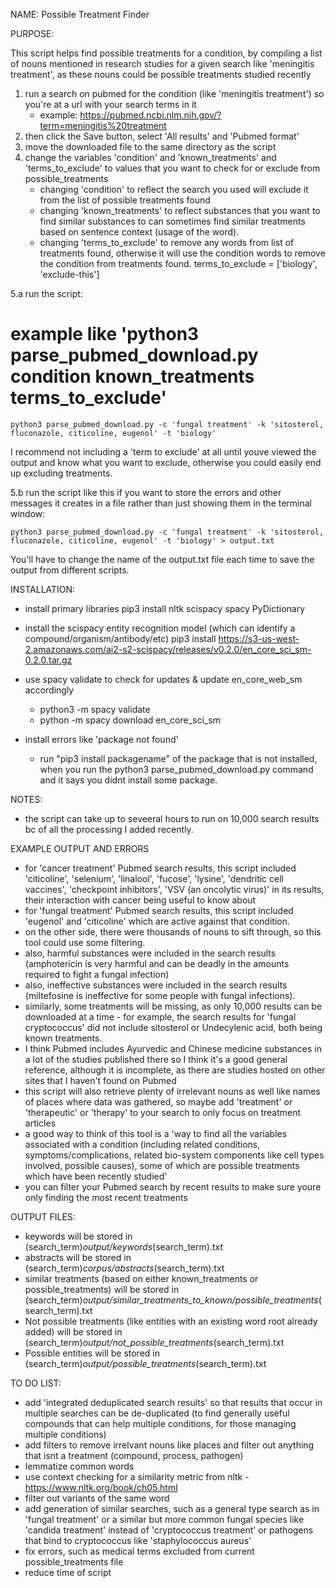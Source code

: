 
NAME: Possible Treatment Finder


PURPOSE: 

This script helps find possible treatments for a condition, 
by compiling a list of nouns mentioned in research studies for a given search like 'meningitis treatment', 
as these nouns could be possible treatments studied recently

1. run a search on pubmed for the condition (like 'meningitis treatment') so you're at a url with your search terms in it 
	- example: https://pubmed.ncbi.nlm.nih.gov/?term=meningitis%20treatment
2. then click the Save button, select 'All results' and 'Pubmed format'
3. move the downloaded file to the same directory as the script
4. change the variables 'condition' and 'known_treatments' and 'terms_to_exclude' to values that you want to check for or exclude from possible_treatments
    - changing 'condition' to reflect the search you used will exclude it from the list of possible treatments found
    - changing 'known_treatments' to reflect substances that you want to find similar substances to can sometimes find similar treatments based on sentence context (usage of the word).
    - changing 'terms_to_exclude' to remove any words from list of treatments found, otherwise it will use the condition words to remove the condition from treatments found.
        terms_to_exclude = ['biology', 'exclude-this'] 


5.a run the script:

# example like 'python3 parse_pubmed_download.py condition known_treatments terms_to_exclude'
```
python3 parse_pubmed_download.py -c 'fungal treatment' -k 'sitosterol, fluconazole, citicoline, eugenol' -t 'biology'
```
I recommend not including a 'term to exclude' at all until youve viewed the output and know what you want to exclude, otherwise you could easily end up excluding treatments.


5.b run the script like this if you want to store the errors and other messages it creates in a file rather than just showing them in the terminal window:

```
python3 parse_pubmed_download.py -c 'fungal treatment' -k 'sitosterol, fluconazole, citicoline, eugenol' -t 'biology' > output.txt
```
You'll have to change the name of the output.txt file each time to save the output from different scripts.


INSTALLATION: 

- install primary libraries
	pip3 install nltk scispacy spacy PyDictionary
- install the scispacy entity recognition model (which can identify a compound/organism/antibody/etc)
	pip3 install https://s3-us-west-2.amazonaws.com/ai2-s2-scispacy/releases/v0.2.0/en_core_sci_sm-0.2.0.tar.gz
- use spacy validate to check for updates & update en_core_web_sm accordingly
	- python3 -m spacy validate
	- python -m spacy download en_core_sci_sm

- install errors like 'package not found' 
	- run "pip3 install packagename" of the package that is not installed, when you run the python3 parse_pubmed_download.py command and it says you didnt install some package.


NOTES:
- the script can take up to seveeral hours to run on 10,000 search results bc of all the processing I added recently.


EXAMPLE OUTPUT AND ERRORS
- for 'cancer treatment' Pubmed search results, this script included 'citicoline', 'selenium', 'linalool', 'fucose', 'lysine', 'dendritic cell vaccines', 'checkpoint inhibitors', 'VSV (an oncolytic virus)' in its results, their interaction with cancer being useful to know about
- for 'fungal treatment' Pubmed search results, this script included 'eugenol' and 'citicoline' which are active against that condition.
- on the other side, there were thousands of nouns to sift through, so this tool could use some filtering.
- also, harmful substances were included in the search results (amphotericin is very harmful and can be deadly in the amounts required to fight a fungal infection)
- also, ineffective substances were included in the search results (miltefosine is ineffective for some people with fungal infections).
- similarly, some treatments will be missing, as only 10,000 results can be downloaded at a time - for example, the search results for 'fungal cryptococcus' did not include sitosterol or Undecylenic acid, both being known treatments.
- I think Pubmed includes Ayurvedic and Chinese medicine substances in a lot of the studies published there so I think it's a good general reference, although it is incomplete, as there are studies hosted on other sites that I haven't found on Pubmed
- this script will also retrieve plenty of irrelevant nouns as well like names of places where data was gathered, so maybe add 'treatment' or 'therapeutic' or 'therapy' to your search to only focus on treatment articles
- a good way to think of this tool is a 'way to find all the variables associated with a condition (including related conditions, symptoms/complications, related bio-system components like cell types involved, possible causes), 
  some of which are possible treatments which have been recently studied'
- you can filter your Pubmed search by recent results to make sure youre only finding the most recent treatments


OUTPUT FILES:
- keywords will be stored in (search_term)_output/keywords_(search_term).txt
- abstracts will be stored in (search_term)_corpus/abstracts_(search_term).txt
- similar treatments (based on either known_treatments or possible_treatments) will be stored in (search_term)_output/similar_treatments_to_known/possible_treatments_(search_term).txt
- Not possible treatments (like entities with an existing word root already added) will be stored in (search_term)_output/not_possible_treatments_(search_term).txt
- Possible entities will be stored in (search_term)_output/possible_treatments_(search_term).txt


TO DO LIST:
- add 'integrated deduplicated search results' so that results that occur in multiple searches can be de-duplicated (to find generally useful compounds that can help multiple conditions, for those managing multiple conditions)
- add filters to remove irrelvant nouns like places and filter out anything that isnt a treatment (compound, process, pathogen)
- lemmatize common words
- use context checking for a similarity metric from nltk - https://www.nltk.org/book/ch05.html
- filter out variants of the same word
- add generation of similar searches, such as a general type search as in 'fungal treatment' or a similar but more common fungal species like 'candida treatment' instead of 'cryptococcus treatment' or pathogens that bind to cryptococcus like 'staphylococcus aureus'
- fix errors, such as medical terms excluded from current possible_treatments file
- reduce time of script
